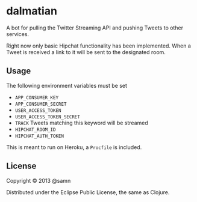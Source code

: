 # dalmatian

A bot for pulling the Twitter Streaming API and pushing Tweets to other services.

Right now only basic Hipchat functionality has been implemented.
When a Tweet is received a link to it will be sent to the designated room.

## Usage

The following environment variables must be set

* `APP_CONSUMER_KEY`
* `APP_CONSUMER_SECRET`
* `USER_ACCESS_TOKEN`
* `USER_ACCESS_TOKEN_SECRET`
* `TRACK` Tweets matching this keyword will be streamed
* `HIPCHAT_ROOM_ID`
* `HIPCHAT_AUTH_TOKEN`

This is meant to run on Heroku, a `Procfile` is included.

## License

Copyright © 2013 @samn

Distributed under the Eclipse Public License, the same as Clojure.
